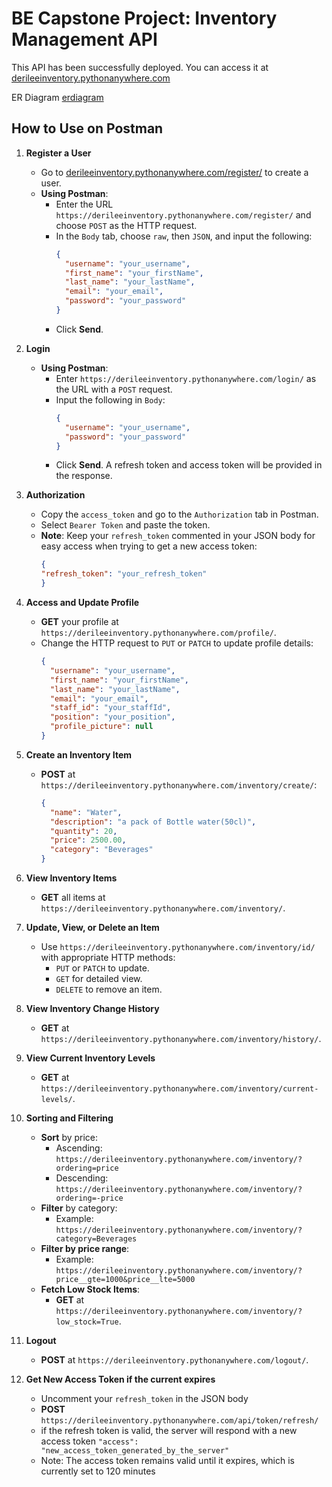# BE Capstone Project: Inventory Management API

This API has been successfully deployed. You can access it at [derileeinventory.pythonanywhere.com](https://derileeinventory.pythonanywhere.com)

ER Diagram [erdiagram](https://docs.google.com/document/d/1Kw6gXOyjE6MdMDzzvUKalf4Pi-RB-s7KO1JhYjZV5S0/edit?usp=sharing)

## How to Use on Postman

1. **Register a User**
   - Go to [derileeinventory.pythonanywhere.com/register/](https://derileeinventory.pythonanywhere.com/register/) to create a user.
   - **Using Postman**: 
     - Enter the URL `https://derileeinventory.pythonanywhere.com/register/` and choose `POST` as the HTTP request.
     - In the `Body` tab, choose `raw`, then `JSON`, and input the following:
       ```json
       {
         "username": "your_username",
         "first_name": "your_firstName",
         "last_name": "your_lastName",
         "email": "your_email",
         "password": "your_password"
       }
       ```
     - Click **Send**.

2. **Login**
   - **Using Postman**:
     - Enter `https://derileeinventory.pythonanywhere.com/login/` as the URL with a `POST` request.
     - Input the following in `Body`:
       ```json
       {
         "username": "your_username",
         "password": "your_password"
       }
       ```
     - Click **Send**. A refresh token and access token will be provided in the response.

3. **Authorization**
   - Copy the `access_token` and go to the `Authorization` tab in Postman.
   - Select `Bearer Token` and paste the token.
   - **Note**: Keep your `refresh_token` commented in your JSON body for easy access when trying to get a new access token:
     ```json
     {  
     "refresh_token": "your_refresh_token"
     } 
     ```

4. **Access and Update Profile**
   - **GET** your profile at `https://derileeinventory.pythonanywhere.com/profile/`.
   - Change the HTTP request to `PUT` or `PATCH` to update profile details:
     ```json
     {
       "username": "your_username",
       "first_name": "your_firstName",
       "last_name": "your_lastName",
       "email": "your_email",
       "staff_id": "your_staffId",
       "position": "your_position",
       "profile_picture": null
     }
     ```

5. **Create an Inventory Item**
   - **POST** at `https://derileeinventory.pythonanywhere.com/inventory/create/`:
     ```json
     {
       "name": "Water",
       "description": "a pack of Bottle water(50cl)",
       "quantity": 20,
       "price": 2500.00,
       "category": "Beverages"
     }
     ```

6. **View Inventory Items**
   - **GET** all items at `https://derileeinventory.pythonanywhere.com/inventory/`.

7. **Update, View, or Delete an Item**
   - Use `https://derileeinventory.pythonanywhere.com/inventory/id/` with appropriate HTTP methods:
     - `PUT` or `PATCH` to update.
     - `GET` for detailed view.
     - `DELETE` to remove an item.

8. **View Inventory Change History**
   - **GET** at `https://derileeinventory.pythonanywhere.com/inventory/history/`.

9. **View Current Inventory Levels**
   - **GET** at `https://derileeinventory.pythonanywhere.com/inventory/current-levels/`.

10. **Sorting and Filtering**
    - **Sort** by price: 
      - Ascending: `https://derileeinventory.pythonanywhere.com/inventory/?ordering=price`
      - Descending: `https://derileeinventory.pythonanywhere.com/inventory/?ordering=-price`
    - **Filter** by category: 
      - Example: `https://derileeinventory.pythonanywhere.com/inventory/?category=Beverages`
    - **Filter by price range**: 
      - Example: `https://derileeinventory.pythonanywhere.com/inventory/?price__gte=1000&price__lte=5000`
    - **Fetch Low Stock Items**: 
      - **GET** at `https://derileeinventory.pythonanywhere.com/inventory/?low_stock=True`.

11. **Logout**
    -  **POST** at `https://derileeinventory.pythonanywhere.com/logout/`.
  
12. **Get New Access Token if the current expires**
    - Uncomment your `refresh_token` in the JSON body
    - **POST** `https://derileeinventory.pythonanywhere.com/api/token/refresh/`
    - if the refresh token is valid, the server will respond with a new access token `"access": "new_access_token_generated_by_the_server"`
    - Note: The access token remains valid until it expires, which is currently set to 120 minutes
